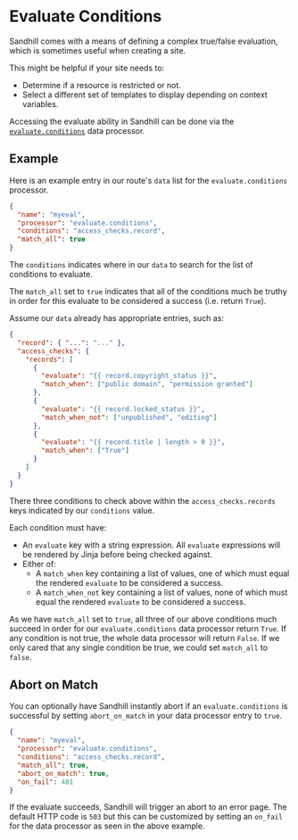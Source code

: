 # Evaluate Conditions
Sandhill comes with a means of defining a complex true/false evaluation, which is sometimes useful
when creating a site.

This might be helpful if your site needs to:

 - Determine if a resource is restricted or not.
 - Select a different set of templates to display depending on context variables.

Accessing the evaluate ability in Sandhill can be done via the
[`evaluate.conditions`](/sandhill/data-processors/#sandhill.processors.evaluate.conditions)
data processor.

## Example
Here is an example entry in our route's `data` list for the `evaluate.conditions` processor.
```json
{
  "name": "myeval",
  "processor": "evaluate.conditions",
  "conditions": "access_checks.record",
  "match_all": true
}
```
The `conditions` indicates where in our `data` to search for the list of conditions to evaluate.

The `match_all` set to `true` indicates that all of the conditions much be truthy in order for
this evaluate to be considered a success (i.e. return `True`).

Assume our `data` already has appropriate entries, such as:
```json
{
  "record": { "...": "..." },
  "access_checks": {
    "records": [
      {
        "evaluate": "{{ record.copyright_status }}",
        "match_when": ["public domain", "permission granted"]
      },
      {
        "evaluate": "{{ record.locked_status }}",
        "match_when_not": ["unpublished", "editing"]
      },
      {
        "evaluate": "{{ record.title | length > 0 }}",
        "match_when": ["True"]
      }
    ]
  }
}
```

There three conditions to check above within the `access_checks.records` keys indicated
by our `conditions` value.

Each condition must have:

* An `evaluate` key with a string expression. All `evaluate` expressions will be rendered by Jinja before being checked against.
* Either of:
  - A `match_when` key containing a list of values, one of which must equal the rendered `evaluate` to be considered a success.
  - A `match_when_not` key containing a list of values, none of which must equal the rendered `evaluate` to be considered a success.

As we have `match_all` set to `true`, all three of our above conditions much succeed in order for
our `evaluate.conditions` data processor return `True`. If any condition is not true, the whole data processor
will return `False`. If we only cared that any single condition be true, we could set `match_all` to `false`.

## Abort on Match
You can optionally have Sandhill instantly abort if an `evaluate.conditions` is successful by
setting `abort_on_match` in your data processor entry to `true`.

```json
{
  "name": "myeval",
  "processor": "evaluate.conditions",
  "conditions": "access_checks.record",
  "match_all": true,
  "abort_on_match": true,
  "on_fail": 401
}
```

If the evaluate succeeds, Sandhill will trigger an abort to an error page. The default
HTTP code is `503` but this can be customized by setting an `on_fail` for the data
processor as seen in the above example.
